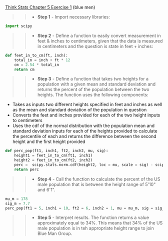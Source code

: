 [Think Stats Chapter 5 Exercise 1](http://greenteapress.com/thinkstats2/html/thinkstats2006.html#toc50) (blue men)

>> * **Step 1** - Import necessary libraries:
```python
import scipy
```
>> * **Step 2** - Define a function to easily convert measurement in feet & inches to centimeters, given that the data is measured in centimeters and the question is state in feet + inches:
```python
def feet_in_to_cm(ft, inch):
	total_in = inch + ft * 12
	cm = 2.54 * total_in
	return cm
```
>> * **Step 3** - Define a function that takes two heights for a population with a given mean and standard deviation and returns the percent of the population between the two heights. The function uses the following components:
 * Takes as inputs two different heights specified in feet and inches as well as the mean and standard deviation of the population in question
 * Converts the feet and inches provided for each of the two height inputs to centimeters
 * Uses the cdf of the normal distribution with the population mean and standard deviation inputs for each of the heights provided to calculate the percentile of each and returns the difference between the second height and the first height provided
```python
def perc_pop(ft1, inch1, ft2, inch2, mu, sig):
	height1 = feet_in_to_cm(ft1, inch1)
	height2 = feet_in_to_cm(ft2, inch2)
	perc =  scipy.stats.norm.cdf(height2, loc = mu, scale = sig) - scipy.stats.norm.cdf(height1, loc = mu, scale = sig)
	return perc
```
>> * **Step 4** - Call the function to calculate the percent of the US male population that is between the height range of 5'10" and 6'1".
```python
mu_m = 178
sig_m = 7.7
perc_pop(ft1 = 5, inch1 = 10, ft2 = 6, inch2 = 1, mu = mu_m, sig = sig_m)
```
>> * **Step 5** - Interpret results. The function returns a value approximately equal to 34%. This means that 34% of the US male population is in teh appropriate height range to join Blue Man Group.
